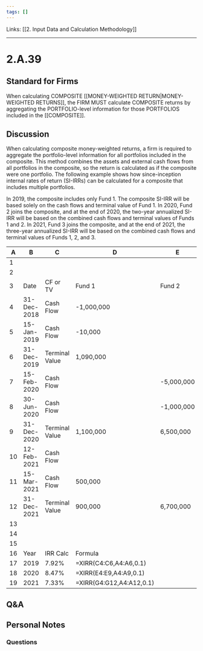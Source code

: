 ```yaml
---
tags: []
---
```

Links: [[2. Input Data and Calculation Methodology]]
___
# 2.A.39
## Standard for Firms
When calculating COMPOSITE [[MONEY-WEIGHTED RETURN|MONEY-WEIGHTED RETURNS]], the FIRM MUST calculate COMPOSITE returns by aggregating the PORTFOLIO-level information for those PORTFOLIOS included in the [[COMPOSITE]].
## Discussion
When calculating composite money-weighted returns, a firm is required to aggregate the portfolio-level information for all portfolios included in the composite. This method combines the assets and external cash flows from all portfolios in the composite, so the return is calculated as if the composite were one portfolio. The following example shows how since-inception internal rates of return (SI-IRRs) can be calculated for a composite that includes multiple portfolios.

In 2019, the composite includes only Fund 1. The composite SI-IRR will be based solely on the cash flows and terminal value of Fund 1. In 2020, Fund 2 joins the composite, and at the end of 2020, the two-year annualized SI-IRR will be based on the combined cash flows and terminal values of Funds 1 and 2. In 2021, Fund 3 joins the composite, and at the end of 2021, the three-year annualized SI-IRR will be based on the combined cash flows and terminal values of Funds 1, 2, and 3.

| A   | B           | C              | D                        | E          | F          | G          | H             |
| --- | ----------- | -------------- | ------------------------ | ---------- | ---------- | ---------- | ------------- |
| 1   |             |                |                          |            |            |            |               |
| 2   |             |                |                          |            | Combined   |            | Combined      |
| 3   | Date        | CF or TV       | Fund 1                   | Fund 2     | Fund 1 & 2 | Fund 3     | Fund 1, 2 & 3 |
| 4   | 31-Dec-2018 | Cash Flow      | -1,000,000               |            | -1,000,000 |            | -1,000,000    |
| 5   | 15-Jan-2019 | Cash Flow      | -10,000                  |            | -10,000    |            | -10,000       |
| 6   | 31-Dec-2019 | Terminal Value | 1,090,000                |            |            |            |               |
| 7   | 15-Feb-2020 | Cash Flow      |                          | -5,000,000 | -5,000,000 |            | -5,000,000    |
| 8   | 30-Jun-2020 | Cash Flow      |                          | -1,000,000 | -1,000,000 |            | -1,000,000    |
| 9   | 31-Dec-2020 | Terminal Value | 1,100,000                | 6,500,000  | 7,600,000  |            |               |
| 10  | 12-Feb-2021 | Cash Flow      |                          |            |            | -4,000,000 | -4,000,000    |
| 11  | 15-Mar-2021 | Cash Flow      | 500,000                  |            |            |            | 500,000       |
| 12  | 31-Dec-2021 | Terminal Value | 900,000                  | 6,700,000  |            | 4,200,000  | 11,800,000    |
| 13  |             |                |                          |            |            |            |               |
| 14  |             |                |                          |            |            |            |               |
| 15  |             |                |                          |            |            |            |               |
| 16  | Year        | IRR Calc       | Formula                  |            |            |            |               |
| 17  | 2019        | 7.92%          | =XIRR(C4:C6,A4:A6,0.1)   |            |            |            |               |
| 18  | 2020        | 8.47%          | =XIRR(E4:E9,A4:A9,0.1)   |            |            |            |               |
| 19  | 2021        | 7.33%          | =XIRR(G4:G12,A4:A12,0.1) |            |            |            |               |

## Q&A

## Personal Notes

### Questions